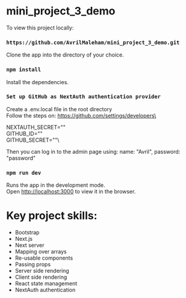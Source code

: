 # mini_project_3_demo

To view this project locally:

### `https://github.com/AvrilMaleham/mini_project_3_demo.git`

Clone the app into the directory of your choice.

### `npm install`

Install the dependencies. 

### `Set up GitHub as NextAuth authentication provider`

Create a .env.local file in the root directory\
Follow the steps on: https://github.com/settings/developers\

NEXTAUTH_SECRET=""\
GITHUB_ID=""\
GITHUB_SECRET=""\

Then you can log in to the admin page using: name: "Avril", password: "password"

### `npm run dev`

Runs the app in the development mode.\
Open [http://localhost:3000](http://localhost:3000) to view it in the browser.

# Key project skills:

- Bootstrap
- Next.js
- Next server
- Mapping over arrays
- Re-usable components 
- Passing props
- Server side rendering
- Client side rendering
- React state management 
- NextAuth authentication

